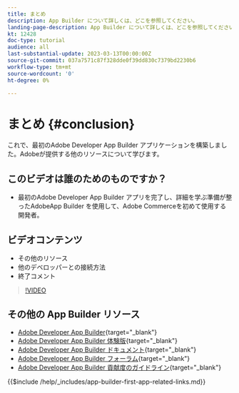 ```yaml
---
title: まとめ
description: App Builder について詳しくは、どこを参照してください。
landing-page-description: App Builder について詳しくは、どこを参照してください。
kt: 12428
doc-type: tutorial
audience: all
last-substantial-update: 2023-03-13T00:00:00Z
source-git-commit: 037a7571c87f328dde0f39dd830c7379bd2230b6
workflow-type: tm+mt
source-wordcount: '0'
ht-degree: 0%

---
```



# まとめ {#conclusion}

これで、最初のAdobe Developer App Builder アプリケーションを構築しました。Adobeが提供する他のリソースについて学びます。

## このビデオは誰のためのものですか？

* 最初のAdobe Developer App Builder アプリを完了し、詳細を学ぶ準備が整ったAdobeApp Builder を使用して、Adobe Commerceを初めて使用する開発者。

## ビデオコンテンツ

* その他のリソース
* 他のデベロッパーとの接続方法
* 終了コメント

>[!VIDEO](https://video.tv.adobe.com/v/3416741)

## その他の App Builder リソース

* [Adobe Developer App Builder](https://developer.adobe.com/app-builder/){target="_blank"}
* [Adobe Developer App Builder 体験版](https://developer.adobe.com/app-builder/trial/){target="_blank"}
* [Adobe Developer App Builder ドキュメント](https://developer.adobe.com/app-builder/docs/overview/){target="_blank"}
* [Adobe Developer App Builder フォーラム](https://experienceleaguecommunities.adobe.com/t5/project-firefly/ct-p/project-firefly){target="_blank"}
* [Adobe Developer App Builder 貢献度のガイドライン](https://developer.adobe.com/app-builder/docs/guides/contribution_guides/){target="_blank"}

{{$include /help/_includes/app-builder-first-app-related-links.md}}
